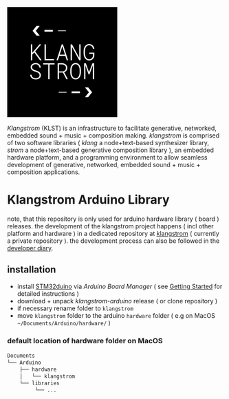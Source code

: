<img src="./assets/KLST--app-icon.png" alt="KLST--app-icon" width="256"/>

*Klangstrom* (KLST) is an infrastructure to facilitate generative, networked, embedded sound + music + composition making. *klangstrom* is comprised of two software libraries ( *klang* a node+text-based synthesizer library, *strom* a node+text-based generative composition library ), an embedded hardware platform, and a programming environment to allow seamless development of generative, networked, embedded sound + music + composition applications.

# Klangstrom Arduino Library

note, that this repository is only used for arduino hardware library ( board ) releases. the development of the klangstrom project happens ( incl other platform and hardware ) in a dedicated repository at [klangstrom](https://github.com/interaktion-und-raum/klangstrom/) ( currently a private repository ). the development process can also be followed in the [developer diary](https://klangstrom.dennisppaul.de).

## installation

- install [STM32duino](https://github.com/stm32duino) via *Arduino Board Manager* ( see [Getting Started](https://github.com/stm32duino/Arduino_Core_STM32#getting-started) for detailed instructions )
- download + unpack *klangstrom-arduino* release ( or clone repository )
- if necessary rename folder to `klangstrom`
- move `klangstrom` folder to the arduino `hardware` folder ( e.g on MacOS `~/Documents/Arduino/hardware/` )

### default location of hardware folder on MacOS

    Documents
    └── Arduino
        ├── hardware
        │   └── klangstrom
        └── libraries
             └── ...
